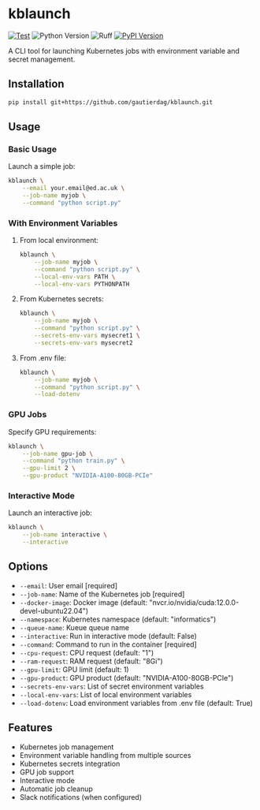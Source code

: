 # kblaunch

[![Test](https://github.com/gautierdag/kblaunch/actions/workflows/test.yaml/badge.svg)](https://github.com/gautierdag/kblaunch/actions/workflows/test.yaml)
![Python Version](https://img.shields.io/badge/python-3.9+-blue)
![Ruff](https://img.shields.io/badge/linter-ruff-blue)
[![PyPI Version](https://img.shields.io/pypi/v/kblaunch)](https://pypi.org/project/kblaunch/)

A CLI tool for launching Kubernetes jobs with environment variable and secret management.

## Installation

```bash
pip install git+https://github.com/gautierdag/kblaunch.git
```

## Usage

### Basic Usage

Launch a simple job:

```bash
kblaunch \
    --email your.email@ed.ac.uk \
    --job-name myjob \
    --command "python script.py"
```

### With Environment Variables

1. From local environment:

    ```bash
    kblaunch \
        --job-name myjob \
        --command "python script.py" \
        --local-env-vars PATH \
        --local-env-vars PYTHONPATH
    ```

2. From Kubernetes secrets:

    ```bash
    kblaunch \
        --job-name myjob \
        --command "python script.py" \
        --secrets-env-vars mysecret1 \
        --secrets-env-vars mysecret2
    ```

3. From .env file:

    ```bash
    kblaunch \
        --job-name myjob \
        --command "python script.py" \
        --load-dotenv
    ```

### GPU Jobs

Specify GPU requirements:

```bash
kblaunch \
    --job-name gpu-job \
    --command "python train.py" \
    --gpu-limit 2 \
    --gpu-product "NVIDIA-A100-80GB-PCIe"
```

### Interactive Mode

Launch an interactive job:

```bash
kblaunch \
    --job-name interactive \
    --interactive
```

## Options

- `--email`: User email [required]
- `--job-name`: Name of the Kubernetes job [required]
- `--docker-image`: Docker image (default: "nvcr.io/nvidia/cuda:12.0.0-devel-ubuntu22.04")
- `--namespace`: Kubernetes namespace (default: "informatics")
- `--queue-name`: Kueue queue name
- `--interactive`: Run in interactive mode (default: False)
- `--command`: Command to run in the container [required]
- `--cpu-request`: CPU request (default: "1")
- `--ram-request`: RAM request (default: "8Gi")
- `--gpu-limit`: GPU limit (default: 1)
- `--gpu-product`: GPU product (default: "NVIDIA-A100-80GB-PCIe")
- `--secrets-env-vars`: List of secret environment variables
- `--local-env-vars`: List of local environment variables
- `--load-dotenv`: Load environment variables from .env file (default: True)

## Features

- Kubernetes job management
- Environment variable handling from multiple sources
- Kubernetes secrets integration
- GPU job support
- Interactive mode
- Automatic job cleanup
- Slack notifications (when configured)
